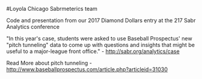 #Loyola Chicago Sabrmeterics team

Code and presentation from our 2017 Diamond Dollars entry at the 217 Sabr Analytics conference

"In this year's case, students were asked to use Baseball Prospectus' new "pitch tunneling" data to come up with questions
and insights that might be useful to a major-league front office." - http://sabr.org/analytics/case

Read More about pitch tunneling - http://www.baseballprospectus.com/article.php?articleid=31030
